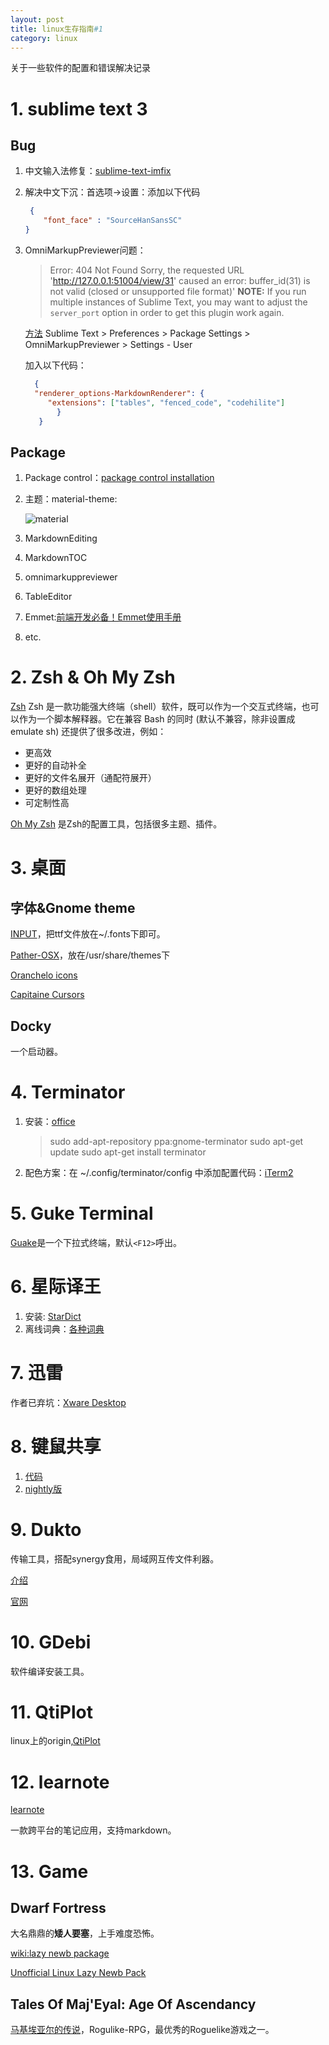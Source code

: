 ```yaml
---
layout: post
title: linux生存指南#1
category: linux
---
```


<p class="message">
    关于一些软件的配置和错误解决记录
</p>

# 1. sublime text 3

## Bug

1.  中文输入法修复：[sublime-text-imfix](https://github.com/lyfeyaj/sublime-text-imfix)
2.  解决中文下沉：首选项->设置：添加以下代码

    ~~~ json
     {
        "font_face" : "SourceHanSansSC"
    }
    ~~~

4.  OmniMarkupPreviewer问题：

    >Error: 404 Not Found
    >Sorry, the requested URL 'http://127.0.0.1:51004/view/31' caused an error:
    >buffer_id(31) is not valid (closed or unsupported file format)'
    >**NOTE:** If you run multiple instances of Sublime Text, you may want to adjust
    >the `server_port` option in order to get this plugin work again.

     [方法](http://stackoverflow.com/questions/35798823/omnimarkuppreviewer-404)
     Sublime Text > Preferences > Package Settings > OmniMarkupPreviewer > Settings - User

    加入以下代码：

    ~~~ json
      {
      "renderer_options-MarkdownRenderer": {
         "extensions": ["tables", "fenced_code", "codehilite"]
           }
       }
    ~~~

## Package
1. Package control：[package control installation](https://packagecontrol.io/installation)
2. 主题：material-theme:

    ![material](http://ww2.sinaimg.cn/mw690/66c92bc3gw1f8ngt4qtzaj218g0o9n6j.jpg)

3. MarkdownEditing
4. MarkdownTOC
5. omnimarkuppreviewer
6. TableEditor
7. Emmet:[前端开发必备！Emmet使用手册](http://www.w3cplus.com/tools/emmet-cheat-sheet.html)
8. etc.

# 2. Zsh & Oh My Zsh
[Zsh](http://www.zsh.org/) Zsh 是一款功能强大终端（shell）软件，既可以作为一个交互式终端，也可以作为一个脚本解释器。它在兼容 Bash 的同时 (默认不兼容，除非设置成 emulate sh) 还提供了很多改进，例如：
* 更高效
* 更好的自动补全
* 更好的文件名展开（通配符展开）
* 更好的数组处理
* 可定制性高

[Oh My Zsh](http://ohmyz.sh/) 是Zsh的配置工具，包括很多主题、插件。

# 3. 桌面

## 字体&Gnome theme

[INPUT](http://input.fontbureau.com/)，把ttf文件放在~/.fonts下即可。

[Pather-OSX](https://www.gnome-look.org/p/1150507/)，放在/usr/share/themes下

[Oranchelo icons](https://www.gnome-look.org/p/1151321/)

[Capitaine Cursors](https://www.gnome-look.org/p/1148692/)

## Docky

一个启动器。

# 4. Terminator
1. 安装：[office](http://gnometerminator.blogspot.jp/p/introduction.html)

    >sudo add-apt-repository ppa:gnome-terminator
    >sudo apt-get update
    >sudo apt-get install terminator

2. 配色方案：在 ~/.config/terminator/config 中添加配置代码：[iTerm2](https://github.com/mbadolato/iTerm2-Color-Schemes)

# 5. Guke Terminal
[Guake](http://guake-project.org/)是一个下拉式终端，默认`<F12>`呼出。

# 6. 星际译王
1. 安装: [StarDict](http://stardict-4.sourceforge.net/index_cn.php)
2. 离线词典：[各种词典](http://abloz.com/huzheng/stardict-dic/zh_CN/)

# 7. 迅雷
作者已弃坑：[Xware Desktop](https://github.com/Xinkai/XwareDesktop)

# 8. 键鼠共享
1. [代码](https://github.com/symless/synergy)
2. [nightly版](https://symless.com/nightly)

# 9. Dukto
传输工具，搭配synergy食用，局域网互传文件利器。

[介绍](http://www.iplaysoft.com/dukto.html)

[官网](http://www.msec.it/blog/?page_id=556)

# 10. GDebi
软件编译安装工具。

# 11. QtiPlot
linux上的origin,[QtiPlot](http://www.qtiplot.com/)

# 12. learnote
[learnote](https://leanote.com/)

一款跨平台的笔记应用，支持markdown。

# 13. Game

## Dwarf Fortress
大名鼎鼎的**矮人要塞**，上手难度恐怖。

[wiki:lazy newb package](http://dwarffortresswiki.org/Utility:Lazy_Newb_Pack)

[Unofficial Linux Lazy Newb Pack](http://www.bay12forums.com/smf/index.php?PHPSESSID=86ecf689a693ec3100c23e04c2f89d4f&topic=156011.msg6784657#msg6784657)

## Tales Of Maj'Eyal: Age Of Ascendancy
[马基埃亚尔的传说](https://te4.org/)，Rogulike-RPG，最优秀的Roguelike游戏之一。

